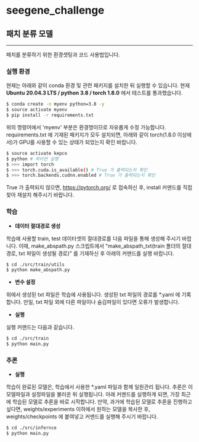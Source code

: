 # seegene_challenge
## 패치 분류 모델

---

패치를 분류하기 위한 환경셋팅과 코드 사용법입니다.

### 실행 환경

현재는 아래와 같이 conda 환경 및 관련 패키지를 설치한 뒤 실행할 수 있습니다. 현재 **Ubuntu 20.04.3 LTS / python 3.8 / torch 1.8.0** 에서 테스트를 통과했습니다.
```bash
$ conda create -n myenv python=3.8 -y
$ source activate myenv
$ pip install -r requirements.txt
```
위의 명령어에서 'myenv' 부분은 환경명이므로 자유롭게 수정 가능합니다. requirements.txt 에 기재된 패키지가 모두 설치되면,
아래와 같이 torch(1.8.0 이상에서)가 GPU를 사용할 수 있는 상태가 되었는지 확인 바랍니다. 

```bash
$ source activate kepco
$ python # 파이썬 실행
$ >>> import torch
$ >>> torch.cuda.is_available() # True 가 출력되는지 확인 
$ >>> torch.backends.cudnn.enabled # True 가 출력되는지 확인 
```
True 가 출력되지 않으면, https://pytorch.org/ 로 접속하신 후, install 커맨드를 직접 찾아 재설치 해주시기 바랍니다.


### 학습 
* **데이터 절대경로 생성**

학습에 사용할 train, test 데이터셋의 절대경로를 다음 파일을 통해 생성해 주시기 바랍니다. 이때, make_abspath.py 스크립트에서
"make_abspath_txt(train 폴더의 절대경로, txt 파일이 생성될 경로)" 를 기재하신 후 아래의 커맨드를 실행 바랍니다. 
```bash
$ cd ./src/train/utils
$ python make_abspath.py
```

* **변수 설정**

위에서 생성된 txt 파일은 학습에 사용됩니다. 생성된 txt 파일의 경로를 *.yaml 에 기록합니다. 만일, txt 파일 외에 다른 파일이나 
숨김파일이 있다면 오류가 발생합니다.

* **실행**

실행 커맨드는 다음과 같습니다.
```bash
$ cd ./src/train
$ python main.py
```

### 추론

* **실행**

학습이 완료된 모델은, 학습에서 사용한 *.yaml 파일과 함께 일원관리 됩니다. 추론은 이 모델파일과 설정파일을 불러온 뒤 실행됩니다.
아래 커맨드를 실행하게 되면, 가장 최근에 학습된 모델로 추론을 바로 시작합니다. 만약, 과거에 학습된 모델로 추론을 진행하고 싶다면, weights/experiments 
이하에서 원하는 모델을 복사한 후, weights/checkpoints 에 붙여넣고 커맨드를 실행해 주시기 바랍니다.
```bash
$ cd ./src/infernce
$ python main.py
```
